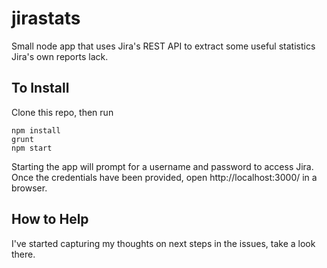 # jirastats
Small node app that uses Jira's REST API to extract some useful statistics Jira's own reports lack.

## To Install
Clone this repo, then run
```
npm install
grunt
npm start
```
Starting the app will prompt for a username and password to access Jira. Once the credentials have been provided, open http://localhost:3000/ in a browser.

## How to Help
I've started capturing my thoughts on next steps in the issues, take a look there.
